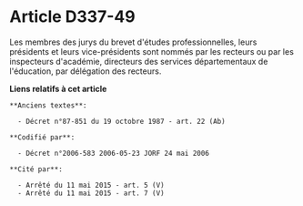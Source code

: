 # Article D337-49

Les membres des jurys du brevet d'études professionnelles, leurs présidents et leurs vice-présidents sont nommés par les
recteurs ou par les inspecteurs d'académie, directeurs des services départementaux de l'éducation, par délégation des
recteurs.

**Liens relatifs à cet article**

	**Anciens textes**:

	  - Décret n°87-851 du 19 octobre 1987 - art. 22 (Ab)

	**Codifié par**:

	  - Décret n°2006-583 2006-05-23 JORF 24 mai 2006

	**Cité par**:

	  - Arrêté du 11 mai 2015 - art. 5 (V)
	  - Arrêté du 11 mai 2015 - art. 7 (V)
